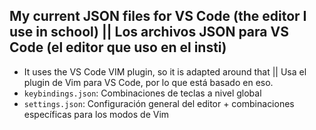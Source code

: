 ## My current JSON files for VS Code (the editor I use in school) || Los archivos JSON para VS Code (el editor que uso en el insti)

- It uses the VS Code VIM plugin, so it is adapted around that || Usa el plugin de Vim para VS Code, por lo que está basado en eso.
- `keybindings.json`: Combinaciones de teclas a nivel global
- `settings.json`: Configuración general del editor + combinaciones específicas para los modos de Vim
